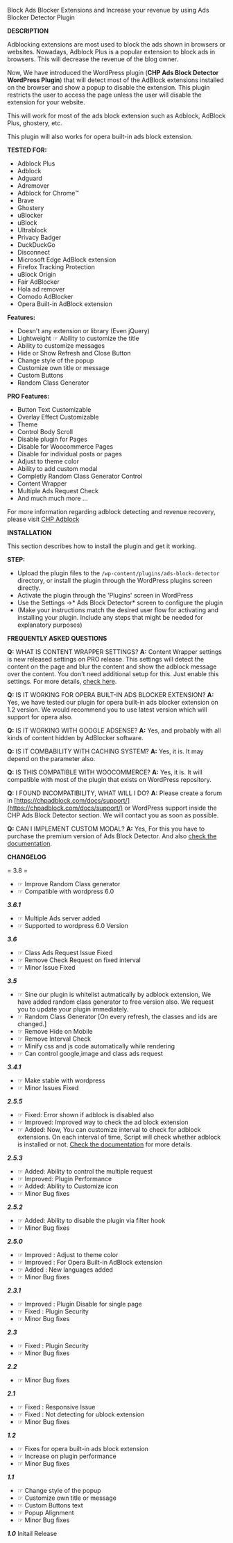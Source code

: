 Block Ads Blocker Extensions and Increase your revenue by using Ads Blocker Detector Plugin

**DESCRIPTION**

Adblocking extensions are most used to block the ads shown in browsers or websites. Nowadays, Adblock Plus is a popular extension to block ads in browsers. This will decrease the revenue of the blog owner.

Now, We have introduced the WordPress plugin (**CHP Ads Block Detector WordPress Plugin**) that will detect most of the AdBlock extensions installed on the browser and show a popup to disable the extension. This plugin restricts the user to access the page unless the user will disable the extension for your website.

This will work for most of the ads block extension such as Adblock, AdBlock Plus, ghostery, etc.

This plugin will also works for opera built-in ads block extension.


**TESTED FOR:**

*  Adblock Plus
*  Adblock
*  Adguard 
*  Adremover 
*  Adblock for Chrome™
*  Brave  
*  Ghostery
*  uBlocker
*  uBlock
*  Ultrablock 
*  Privacy Badger 
*  DuckDuckGo   
*  Disconnect    
*  Microsoft Edge AdBlock extension   
*  Firefox Tracking Protection  
*  uBlock Origin
*  Fair AdBlocker
*  Hola ad remover
*  Comodo AdBlocker
*  Opera Built-in AdBlock extension


**Features:**

*  Doesn\'t any extension or library (Even jQuery)
*  Lightweight ☞ Ability to customize the title
*  Ability to customize messages
*  Hide or Show Refresh and Close Button
*  Change style of the popup
*  Customize own title or message
*  Custom Buttons
*  Random Class Generator

**PRO Features:**

*   Button Text Customizable
*   Overlay Effect Customizable
*   Theme
*   Control Body Scroll
*   Disable plugin for Pages
*   Disable for Woocommerce Pages
*   Disable for individual posts or pages
*   Adjust to theme color
*   Ability to add custom modal
*   Completly Random Class Generator Control
*   Content Wrapper
*   Multiple Ads Request Check
*   And much much more …

For more information regarding adblock detecting and revenue recovery, please visit [CHP Adblock](https://chpadblock.com/pricing/)

**INSTALLATION**

This section describes how to install the plugin and get it working.

**STEP:**

* Upload the plugin files to the `/wp-content/plugins/ads-block-detector` directory, or install the plugin through the WordPress plugins screen directly.
* Activate the plugin through the 'Plugins' screen in WordPress
* Use the Settings ->* Ads Block Detector* screen to configure the plugin
* (Make your instructions match the desired user flow for activating and installing your plugin. Include any steps that might be needed for explanatory purposes)

**FREQUENTLY ASKED QUESTIONS**

**Q:** WHAT IS CONTENT WRAPPER SETTINGS?
**A:** Content Wrapper settings is new released settings on PRO release. This settings will detect the content on the page and blur the content and show the adblock message over the content. You don't need additional setup for this. Just enable this settings. For more details, [check here](https://chpadblock.com/docs/content-wrapper/).


**Q:** IS IT WORKING FOR OPERA BUILT-IN ADS BLOCKER EXTENSION?
**A:** Yes, we have tested our plugin for opera built-in ads blocker extension on 1.2 version. We would recommend you to use latest version which will support for opera also.

**Q:** IS IT WORKING WITH GOOGLE ADSENSE?
**A:** Yes, and probably with all kinds of content hidden by AdBlocker software.

**Q:** IS IT COMBABILITY WITH CACHING SYSTEM?
**A:** Yes, it is. It may depend on the parameter also.

**Q:** IS THIS COMPATIBLE WITH WOOCOMMERCE?
**A:** Yes, it is. It will compatible with most of the plugin that exists on WordPress repository.

**Q:** I FOUND INCOMPATIBILITY, WHAT WILL I DO?
**A:** Please create a forum in [https://chpadblock.com/docs/support/](https://chpadblock.com/docs/support/) or WordPress support inside the CHP Ads Block Detector section. We will contact you as soon as possible.

**Q:** CAN I IMPLEMENT CUSTOM MODAL?
**A:** Yes, For this you have to purchase the premium version of Ads Block Detector. And also [check the documentation](https://chpadblock.com/docs/custom-modal/).

**CHANGELOG**

= 3.8 =
*  ☞ Improve Random Class generator
*  ☞ Compatible with wordpress 6.0

***3.6.1***
*  ☞ Multiple Ads server added
*  ☞ Supported to wordpress 6.0 Version

***3.6***
*  ☞ Class Ads Request Issue Fixed
*  ☞ Remove Check Request on fixed interval
*  ☞ Minor Issue Fixed

***3.5***
*  ☞ Sine our plugin is whitelist autmatically by adblock extension, We have added random class generator to free version also. We request you to update your plugin immediately.
*  ☞ Random Class Generator [On every refresh, the classes and ids are changed.]
*  ☞ Remove Hide on Mobile
*  ☞ Remove Interval Check
*  ☞ Minify css and js code automatically while rendering
*  ☞ Can control google,image and class ads request

***3.4.1***
*  ☞ Make stable with wordpress
*  ☞ Minor Issues Fixed

***2.5.5***
*  ☞ Fixed: Error shown if adblock is disabled also
*  ☞ Improved: Improved way to check the ad block extension
*  ☞ Added: Now, You can customize interval to check for adblock extensions. On each interval of time, Script will check whether adblock is installed or not. [Check the documentation](https://chpadblock.com/docs/filter-hooks/) for more details.

***2.5.3***
*  ☞ Added: Ability to control the multiple request
*  ☞ Improved: Plugin Performance
*  ☞ Added: Ability to Customize icon
*  ☞ Minor Bug fixes

***2.5.2***
*  ☞ Added: Ability to disable the plugin via filter hook
*  ☞ Minor Bug fixes

***2.5.0***
*  ☞ Improved : Adjust to theme color
*  ☞ Improved : For Opera Built-in AdBlock extension 
*  ☞ Added : New languages added
*  ☞ Minor Bug fixes

***2.3.1***
*  ☞ Improved : Plugin Disable for single page
*  ☞ Fixed : Plugin Security
*  ☞ Minor Bug fixes

***2.3***
*  ☞ Fixed : Plugin Security
*  ☞ Minor Bug fixes

***2.2***
*  ☞ Minor Bug fixes

***2.1***
*  ☞ Fixed : Responsive Issue
*  ☞ Fixed : Not detecting for ublock extension
*  ☞ Minor Bug fixes

***1.2***
*  ☞ Fixes for opera built-in ads block extension
*  ☞ Increase on plugin performance
*  ☞ Minor Bug fixes

***1.1***
*  ☞ Change style of the popup
*  ☞ Customize own title or message
*  ☞ Custom Buttons text
*  ☞ Popup Alignment
*  ☞ Minor Bug fixes

***1.0***
Initail Release